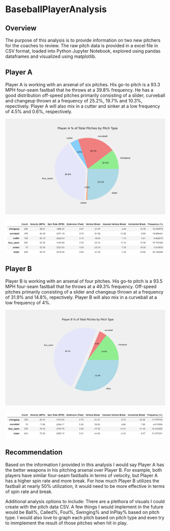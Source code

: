 # BaseballPlayerAnalysis

## Overview

The purpose of this analysis is to provide information on two new pitchers for the coaches to review. The raw pitch data is provided in a excel file in CSV format, loaded into Python Jupyter Notebook, explored using pandas dataframes and visualized using matplotlib.


## Player A

Player A is working with an arsenal of six pitches. His go-to pitch is a 93.3 MPH four-seam fastball that he throws at a 39.8% frequency. He has a good distribution off-speed pitches primarily consisting of a slider, curveball and changeup thrown at a frequency of 25.2%, 19.7% and 10.3%, repectively. Player A will also mix in a cutter and sinker at a low frequency of 4.5% and 0.6%, respectively. 

![PlayerA_PitchCount](Analysis/PlayerA_PitchCount.png)

![PlayerA_PitchSummary](Analysis/PlayerA_PitchSummary.png)


## Player B

Player B is working with an arsenal of four pitches. His go-to pitch is a 93.5 MPH four-seam fastball that he throws at a 49.3% frequency. Off-speed pitches primarily consisting of a slider and changeup thrown at a frequency of 31.9% and 14.8%, repectively. Player B will also mix in a curveball at a low frequency of 4%. 

![PlayerB_PitchCount](Analysis/PlayerB_PitchCount.png)

![PlayerB_PitchSummary](Analysis/PlayerB_PitchSummary.png)


## Recommendation
Based on the information I provided in this analysis I would say Player A has the better weapons in his pitching arsenal over Player B. For example, both players have similar four-seam fastballs in terms of velocity, but Player A has a higher spin rate and more break. For how much Player B utilizes the fastball at nearly 50% utilization, it would need to be more effective in terms of spin rate and break.


Additional analysis options to include:
There are a plethora of visuals I could create with the pitch data CSV. A few things I would implement in the future would be Ball%, Called%, Foul%, Swinging% and InPlay% based on pitch type. I would also love to graph each pitch based on pitch type and even try to immplement the result of those pitches when hit in play.
